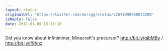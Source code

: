 ```yaml
---
layout: status
originalUrl: 'https://twitter.com/marcgg/status/22671990968033280'
isReply: false
date: 2011-01-05 15:13:18
---
```


Did you know about Infiniminer, Minecraft's precursor? http://bit.ly/gjbMBv / http://bit.ly/if9hnz

